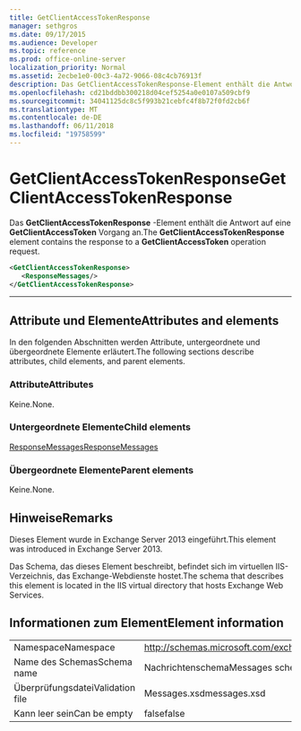 ```yaml
---
title: GetClientAccessTokenResponse
manager: sethgros
ms.date: 09/17/2015
ms.audience: Developer
ms.topic: reference
ms.prod: office-online-server
localization_priority: Normal
ms.assetid: 2ecbe1e0-00c3-4a72-9066-08c4cb76913f
description: Das GetClientAccessTokenResponse-Element enthält die Antwort auf eine GetClientAccessToken Vorgang an.
ms.openlocfilehash: cd21bddbb300218d04cef5254a0e0107a509cbf9
ms.sourcegitcommit: 34041125dc8c5f993b21cebfc4f8b72f0fd2cb6f
ms.translationtype: MT
ms.contentlocale: de-DE
ms.lasthandoff: 06/11/2018
ms.locfileid: "19758599"
---
```

# <a name="getclientaccesstokenresponse"></a><span data-ttu-id="a8640-103">GetClientAccessTokenResponse</span><span class="sxs-lookup"><span data-stu-id="a8640-103">GetClientAccessTokenResponse</span></span>

<span data-ttu-id="a8640-104">Das **GetClientAccessTokenResponse** -Element enthält die Antwort auf eine **GetClientAccessToken** Vorgang an.</span><span class="sxs-lookup"><span data-stu-id="a8640-104">The **GetClientAccessTokenResponse** element contains the response to a **GetClientAccessToken** operation request.</span></span> 
  
```XML
<GetClientAccessTokenResponse>
   <ResponseMessages/>
</GetClientAccessTokenResponse>
```

 ****
## <a name="attributes-and-elements"></a><span data-ttu-id="a8640-105">Attribute und Elemente</span><span class="sxs-lookup"><span data-stu-id="a8640-105">Attributes and elements</span></span>

<span data-ttu-id="a8640-106">In den folgenden Abschnitten werden Attribute, untergeordnete und übergeordnete Elemente erläutert.</span><span class="sxs-lookup"><span data-stu-id="a8640-106">The following sections describe attributes, child elements, and parent elements.</span></span>
  
### <a name="attributes"></a><span data-ttu-id="a8640-107">Attribute</span><span class="sxs-lookup"><span data-stu-id="a8640-107">Attributes</span></span>

<span data-ttu-id="a8640-108">Keine.</span><span class="sxs-lookup"><span data-stu-id="a8640-108">None.</span></span>
  
### <a name="child-elements"></a><span data-ttu-id="a8640-109">Untergeordnete Elemente</span><span class="sxs-lookup"><span data-stu-id="a8640-109">Child elements</span></span>

[<span data-ttu-id="a8640-110">ResponseMessages</span><span class="sxs-lookup"><span data-stu-id="a8640-110">ResponseMessages</span></span>](responsemessages.md)
  
### <a name="parent-elements"></a><span data-ttu-id="a8640-111">Übergeordnete Elemente</span><span class="sxs-lookup"><span data-stu-id="a8640-111">Parent elements</span></span>

<span data-ttu-id="a8640-112">Keine.</span><span class="sxs-lookup"><span data-stu-id="a8640-112">None.</span></span>
  
## <a name="remarks"></a><span data-ttu-id="a8640-113">Hinweise</span><span class="sxs-lookup"><span data-stu-id="a8640-113">Remarks</span></span>

<span data-ttu-id="a8640-114">Dieses Element wurde in Exchange Server 2013 eingeführt.</span><span class="sxs-lookup"><span data-stu-id="a8640-114">This element was introduced in Exchange Server 2013.</span></span>
  
<span data-ttu-id="a8640-115">Das Schema, das dieses Element beschreibt, befindet sich im virtuellen IIS-Verzeichnis, das Exchange-Webdienste hostet.</span><span class="sxs-lookup"><span data-stu-id="a8640-115">The schema that describes this element is located in the IIS virtual directory that hosts Exchange Web Services.</span></span>
  
## <a name="element-information"></a><span data-ttu-id="a8640-116">Informationen zum Element</span><span class="sxs-lookup"><span data-stu-id="a8640-116">Element information</span></span>

|||
|:-----|:-----|
|<span data-ttu-id="a8640-117">Namespace</span><span class="sxs-lookup"><span data-stu-id="a8640-117">Namespace</span></span>  <br/> |http://schemas.microsoft.com/exchange/services/2006/messages  <br/> |
|<span data-ttu-id="a8640-118">Name des Schemas</span><span class="sxs-lookup"><span data-stu-id="a8640-118">Schema name</span></span>  <br/> |<span data-ttu-id="a8640-119">Nachrichtenschema</span><span class="sxs-lookup"><span data-stu-id="a8640-119">Messages schema</span></span>  <br/> |
|<span data-ttu-id="a8640-120">Überprüfungsdatei</span><span class="sxs-lookup"><span data-stu-id="a8640-120">Validation file</span></span>  <br/> |<span data-ttu-id="a8640-121">Messages.xsd</span><span class="sxs-lookup"><span data-stu-id="a8640-121">messages.xsd</span></span>  <br/> |
|<span data-ttu-id="a8640-122">Kann leer sein</span><span class="sxs-lookup"><span data-stu-id="a8640-122">Can be empty</span></span>  <br/> |<span data-ttu-id="a8640-123">false</span><span class="sxs-lookup"><span data-stu-id="a8640-123">false</span></span>  <br/> |
   

